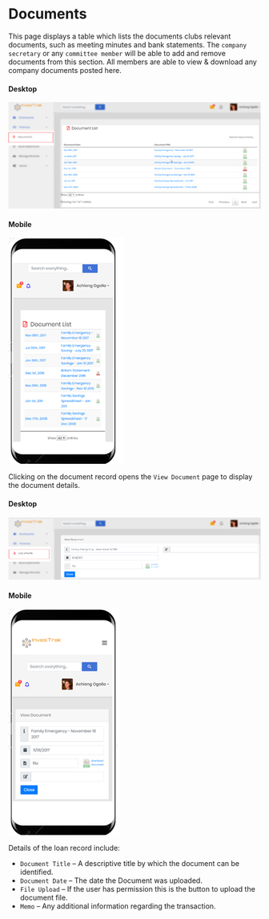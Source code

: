
# Documents
This page displays a table which lists the documents clubs relevant documents, such as meeting minutes and bank statements. The `company secretary` or any `committee member` will be able to add and remove documents from this section. All members are able to view & download any company documents posted here.

<!-- tabs:start -->
#### **Desktop**
 ![alt text](images/5.9_Documents.png "Document List")

 #### **Mobile**
 ![alt text](images/5.9_Documents_Mobile.png "Document List")
<!-- tabs:end -->

Clicking on the document record opens the `View Document` page to display the document details.

<!-- tabs:start -->
#### **Desktop**
![alt text](images/5.10_Document_Detail.png "Document Detail")

#### **Mobile**
![alt text](images/5.10_Document_Detail_Mobile.png "Document Detail")
<!-- tabs:end -->

Details of the loan record include:

- `Document Title` – A descriptive title by which the document can be identified.
- `Document Date` – The date the Document was uploaded.
- `File Upload` – If the user has permission this is the button to upload the document file.
- `Memo` – Any additional information regarding the transaction.
